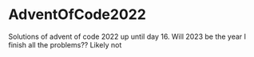 # AdventOfCode2022

Solutions of advent of code 2022 up until day 16. Will 2023 be the year I finish all the problems?? Likely not 
